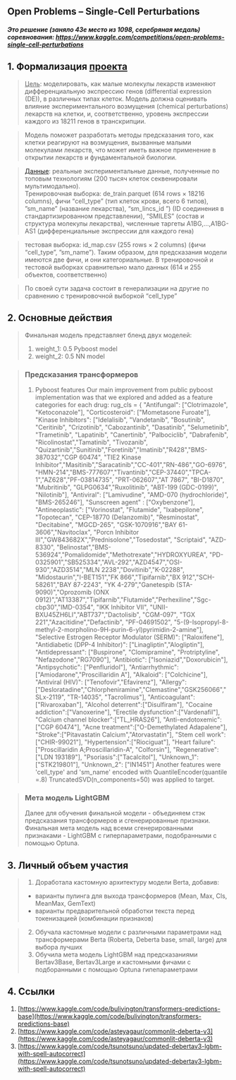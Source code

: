 ## Open Problems – Single-Cell Perturbations
##### Это решение (заняло 43е место из 1098, серебряная медаль) соревнования: https://www.kaggle.com/competitions/open-problems-single-cell-perturbations

## 1. Формализация [проекта](https://www.kaggle.com/competitions/open-problems-single-cell-perturbations/overview)
> <ins>Цель</ins>: моделировать, как малые молекулы лекарств изменяют дифференциальную экспрессию генов (differential expression (DE)), в различных типах клеток. Модель должна оценивать влияние экспериментального возмущения (chemical perturbations) лекарств на клетки, и, соответственно, уровень экспрессии каждого из 18211 генов в транскрипции.

> Модель поможет разработать методы предсказания того, как клетки реагируют на возмущения, вызванные малыми молекулами лекарств, что может иметь важное применение в открытии лекарств и фундаментальной биологии.

> [<ins>Данные</ins>](https://www.kaggle.com/competitions/open-problems-single-cell-perturbations/data): реальные экспериментальные данные, полученные по топовым технологиям (200 тысяч клеток секвенировали мультимодально).<br>
Тренировочная выборка: de_train.parquet (614 rows × 18216 columns), фичи “cell_type” (тип клеток крови, всего 6 типов), ”sm_name” (название лекарства), “sm_lincs_id ”) (ID соединения в стандартизированном представлении), “SMILES” (состав и структура молекулы лекарства), численные таргеты A1BG,…,A1BG-AS1 (дифференциальные экспрессии для каждого гена)

> тестовая выборка: id_map.csv (255 rows × 2 columns) (фичи “cell_type”, ”sm_name”).
Таким образом, для предсказания модели имеются две фичи, и они категориальные. В тренировочной и тестовой выборках сравнительно мало данных (614 и 255 объектов, соответственно)

> По своей сути задача состоит в генерализации на другие по сравнению с тренировочной выборкой “cell_type”



## 2.	Основные действия

> Финальная  модель представляет бленд двух моделей:
> 1. weight_1: 0.5 Pyboost model
> 2. weight_2: 0.5 NN model

> ### Предсказания трансформеров
> 1. Pyboost features
Our main improvement from public pyboost implementation was that we explored and added as a feature categories for each drug:
> rug_cls = {
"Antifungal": ["Clotrimazole", "Ketoconazole"],
"Corticosteroid": ["Mometasone Furoate"],
"Kinase Inhibitors": ["Idelalisib", "Vandetanib", "Bosutinib", "Ceritinib", "Crizotinib",
"Cabozantinib", "Dasatinib", "Selumetinib", "Trametinib", "Lapatinib",
"Canertinib", "Palbociclib", "Dabrafenib", "Ricolinostat","Tamatinib", "Tivozanib",
"Quizartinib","Sunitinib","Foretinib","Imatinib","R428","BMS-387032","CGP 60474",
"TIE2 Kinase Inhibitor","Masitinib","Saracatinib","CC-401","RN-486","GO-6976",
"HMN-214","BMS-777607","Tivantinib","CEP-37440","TPCA-1","AZ628","PF-03814735",
"PRT-062607","AT 7867", "BI-D1870", "Mubritinib", "GLPG0634","Ruxolitinib", "ABT-199 (GDC-0199)",
"Nilotinib"],
"Antiviral": ["Lamivudine", "AMD-070 (hydrochloride)", "BMS-265246"],
"Sunscreen agent" : ["Oxybenzone"],
"Antineoplastic": ["Vorinostat", "Flutamide", "Ixabepilone", "Topotecan", "CEP-18770 (Delanzomib)",
"Resminostat", "Decitabine", "MGCD-265", "GSK-1070916","BAY 61-3606","Navitoclax", "Porcn Inhibitor III","GW843682X","Prednisolone","Tosedostat",
"Scriptaid", "AZD-8330", "Belinostat","BMS-536924","Pomalidomide","Methotrexate","HYDROXYUREA",
"PD-0325901","SB525334","AVL-292","AZD4547","OSI-930","AZD3514","MLN 2238","Dovitinib","K-02288",
"Midostaurin","I-BET151","FK 866","Tipifarnib","BX 912","SCH-58261","BAY 87-2243",
"YK 4-279","Ganetespib (STA-9090)","Oprozomib (ONX 0912)","AT13387","Tipifarnib","Flutamide","Perhexiline","Sgc-cbp30","IMD-0354",
"IKK Inhibitor VII", "UNII-BXU45ZH6LI","ABT737","Dactolisib", "CGM-097", "TGX 221","Azacitidine","Defactinib",
"PF-04691502", "5-(9-Isopropyl-8-methyl-2-morpholino-9H-purin-6-yl)pyrimidin-2-amine"],
"Selective Estrogen Receptor Modulator (SERM)": ["Raloxifene"],
"Antidiabetic (DPP-4 Inhibitor)": ["Linagliptin","Alogliptin"],
"Antidepressant": ["Buspirone", "Clomipramine", "Protriptyline", "Nefazodone","RG7090"],
"Antibiotic": ["Isoniazid","Doxorubicin"],
"Antipsychotic": ["Penfluridol"],
"Antiarrhythmic": ["Amiodarone","Proscillaridin A"],
"Alkaloid": ["Colchicine"],
"Antiviral (HIV)": ["Tenofovir","Efavirenz"],
"Allergy": ["Desloratadine","Chlorpheniramine","Clemastine","GSK256066","SLx-2119", "TR-14035", "Tacrolimus"],
"Anticoagulant": ["Rivaroxaban"],
"Alcohol deterrent":["Disulfiram"],
"Cocaine addiction":["Vanoxerine"],
"Erectile dysfunction":["Vardenafil"],
"Calcium channel blocker":["TL_HRAS26"],
"Anti-endotoxemic":["CGP 60474"],
"Acne treatment":["O-Demethylated Adapalene"],
"Stroke":["Pitavastatin Calcium","Atorvastatin"],
"Stem cell work":["CHIR-99021"],
"Hypertension":["Riociguat"],
"Heart failure":["Proscillaridin A;Proscillaridin-A", "Colforsin"],
"Regenerative":["LDN 193189"],
"Psoriasis":["Tacalcitol"],
"Unknown_1": ["STK219801"],
"Unknown_2": ["IN1451"]
Another features were 'cell_type' and 'sm_name' encoded with QuantileEncoder(quantile =.8)
TruncatedSVD(n_components=50) was applied to target.

> ### Мета модель LightGBM
> Далее для обучения финальной модели - объединяем стэк предсказания трансформеров и сгенерированные признаки. Финальная мета модель над всеми сгенерированными признаками - LightGBM с гиперпараметрами, подобранными с помощью Optuna.

## 3. Личный объем участия
> 1.	Доработала кастомную архитектуру модели Berta, добавив:
> - варианты пулинга для выхода трансформеров (Mean, Max, Cls, MeanMax, GemText)
> - варианты предварительной обработки текста перед токенизацией (комбинации признаков)
 
> 2.	Обучала кастомные модели с различными параметрами над трансформерами Berta (Roberta, Deberta base, small, large) для выбора лучших
> 3.	Обучила мета модель LightGBM над предсказаниями Bertav3Base, Bertav3Large и кастомными фичами с подборанными с помощью Optuna гипепараметрами

## 4. Ссылки

1.	[https://www.kaggle.com/code/bulivington/transformers-predictions-base](https://www.kaggle.com/code/bulivington/transformers-predictions-base)
2.	[https://www.kaggle.com/code/asteyagaur/commonlit-deberta-v3](https://www.kaggle.com/code/asteyagaur/commonlit-deberta-v3)
3.	[https://www.kaggle.com/code/tsunotsuno/updated-debertav3-lgbm-with-spell-autocorrect](https://www.kaggle.com/code/tsunotsuno/updated-debertav3-lgbm-with-spell-autocorrect)
